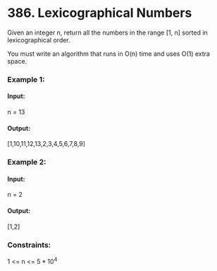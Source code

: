 # 386. Lexicographical Numbers
Given an integer n, return all the numbers in the range [1, n] sorted in lexicographical order.

You must write an algorithm that runs in O(n) time and uses O(1) extra space. 

### Example 1:
#### Input:
n = 13
#### Output:
[1,10,11,12,13,2,3,4,5,6,7,8,9]

### Example 2:
#### Input: 
n = 2
#### Output:
[1,2]
 
### Constraints:
1 <= n <= $`5 * 10^4`$

